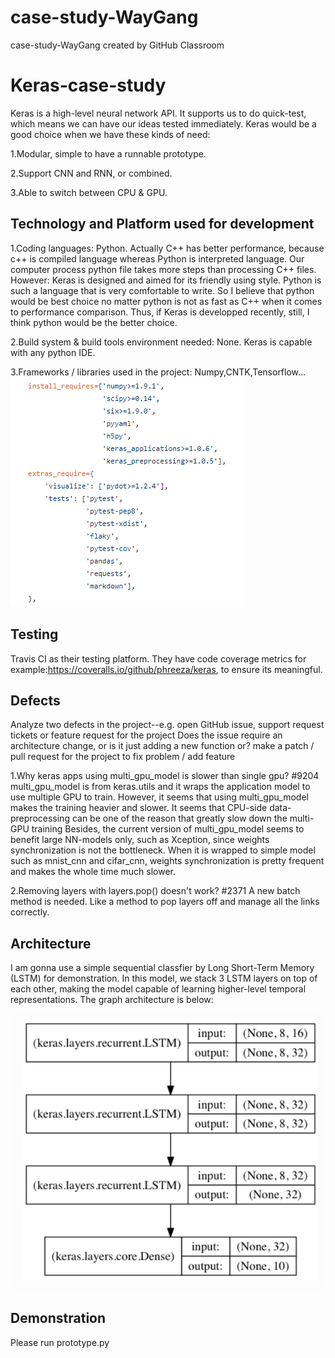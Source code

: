 # case-study-WayGang
case-study-WayGang created by GitHub Classroom

Keras-case-study
=====
Keras is a high-level neural network API. It supports us to do quick-test, 
which means we can have our ideas tested immediately.
Keras would be a good choice when we have these kinds of need:

1.Modular, simple to have a runnable prototype.

2.Support CNN and RNN, or combined.

3.Able to switch between CPU & GPU.



Technology and Platform used for development
-----------------------------------
1.Coding languages: Python. 
Actually C++ has better performance, because c++ is compiled language whereas 
Python is interpreted language. Our computer process python file takes more steps than processing C++ files.
However:
Keras is designed and aimed for its friendly using style. 
Python is such a language that is very comfortable to write. 
So I believe that python would be best choice no matter python is 
not as fast as C++ when it comes to performance comparison.
Thus, if Keras is developped recently, still, I think python would be the better choice.

2.Build system & build tools environment needed: None.
Keras is capable with any python IDE.

3.Frameworks / libraries used in the project: Numpy,CNTK,Tensorflow...
![image](https://github.com/ec500-software-engineering/case-study-WayGang/blob/master/Install_Requirements_Keras.png)


Testing
-----------------------------------
Travis CI as their testing platform. 
They have code coverage metrics for example:https://coveralls.io/github/phreeza/keras, 
to ensure its meaningful.





Defects
-----------------------------------
Analyze two defects in the project--e.g. open GitHub issue, support request tickets or feature request for the project
Does the issue require an architecture change, or is it just adding a new function or?
 make a patch / pull request for the project to fix problem / add feature

1.Why keras apps using multi_gpu_model is slower than single gpu? #9204
multi_gpu_model is from keras.utils and it wraps the application model to use multiple GPU to train. However, it seems that using multi_gpu_model makes the training heavier and slower.
It seems that CPU-side data-preprocessing can be one of the reason that greatly slow down the multi-GPU training
Besides, the current version of multi_gpu_model seems to benefit large NN-models only, such as Xception, since weights synchronization is not the bottleneck. When it is wrapped to simple model such as mnist_cnn and cifar_cnn, weights synchronization is pretty frequent and makes the whole time much slower.

2.Removing layers with layers.pop() doesn't work? #2371
A new batch method is needed. Like a method to pop layers off and manage all the links correctly.


Architecture
---------------------------------
I am gonna use a simple sequential classfier by Long Short-Term Memory (LSTM) for demonstration.
In this model, we stack 3 LSTM layers on top of each other, making the model capable of learning higher-level temporal representations.
The graph architecture is below:

![image](https://github.com/ec500-software-engineering/case-study-WayGang/blob/master/StackedLSTM.png)


Demonstration
-----------------------------------
Please run prototype.py

